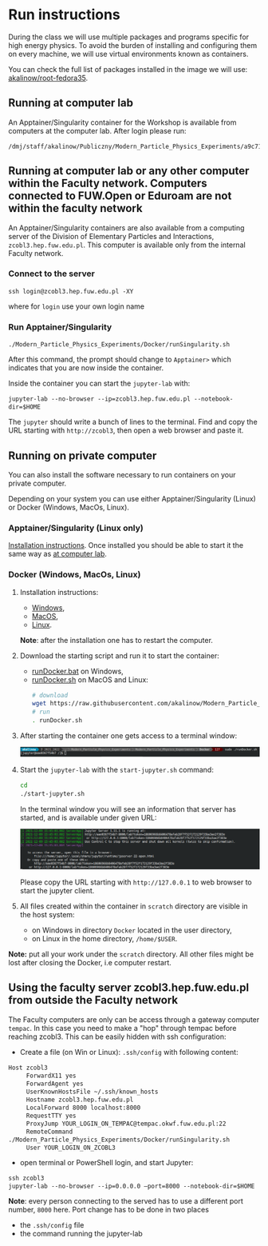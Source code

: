 # Run instructions

During the class we will use multiple packages and programs specific for high energy physics. To avoid the burden of installing and configuring them on every machine, we will use virtual environments known as containers. 

You can check the full list of packages installed in the image we will use: [akalinow/root-fedora35](https://hub.docker.com/r/akalinow/root-fedora35).

## Running at computer lab 

An Apptainer/Singularity container for the Workshop is available from computers at the computer lab.
After login please run:

``` Shell
/dmj/staff/akalinow/Publiczny/Modern_Particle_Physics_Experiments/a9c7162efbb680bc20479f00578dbfe0ecac658e76461ae46ce889dfb6ea6b68
```

## Running at computer lab or any other computer **within** the Faculty network. Computers connected to FUW.Open or Eduroam are **not** within the faculty network

An Apptainer/Singularity containers are also available from a computing server of the Division of Elementary Particles and Interactions, ```zcobl3.hep.fuw.edu.pl```. This computer is available only from the internal Faculty network.


### Connect to the server 

``` Shell
ssh login@zcobl3.hep.fuw.edu.pl -XY
```

where for `login` use your own login name

### Run Apptainer/Singularity

``` Shell
./Modern_Particle_Physics_Experiments/Docker/runSingularity.sh
```

After this command, the prompt should change to `Apptainer>` which indicates that you are now inside the container.

Inside the container you can start the `jupyter-lab` with:

``` Shell
jupyter-lab --no-browser --ip=zcobl3.hep.fuw.edu.pl --notebook-dir=$HOME
```

The `jupyter` should write a bunch of lines to the terminal. Find and copy the URL starting with `http://zcobl3`, then open a web browser and paste it.

## Running on private computer

You can also install the software necessary to run containers on your private computer.

Depending on your system you can use either Apptainer/Singularity (Linux) or Docker (Windows, MacOs, Linux).

### Apptainer/Singularity (Linux only)

[Installation instructions](https://apptainer.org/user-docs/master/quick_start.html). Once installed you should be able to start it the same way as [at computer lab](#run-apptainersingularity).

### Docker (Windows, MacOs, Linux)

1. Installation instructions:

    - [Windows](https://docs.docker.com/docker-for-windows/),
    - [MacOS](https://docs.docker.com/docker-for-mac/install/),
    - [Linux](https://docs.docker.com/install/linux/docker-ce/fedora/).
    
    **Note**: after the installation one has to restart the computer.

2. Download the starting script and run it to start the container:
    - [runDocker.bat](runDocker.bat) on Windows,
    - [runDocker.sh](runDocker.sh) on MacOS and Linux:
        ```sh
        # download
        wget https://raw.githubusercontent.com/akalinow/Modern_Particle_Physics_Experiments/2022_2023/Docker/runDocker.sh
        # run
        . runDocker.sh
        ```

3. After starting the container one gets access to a terminal window:

    ![terminal_1.png](terminal_1.png)

4. Start the `jupyter-lab` with the `start-jupyter.sh` command:

    ```sh
    cd
    ./start-jupyter.sh
    ```

    In the terminal window you will see an information that server has started, and is available under given URL:

    ![terminal_3.png](terminal_3.png)

    Please copy the URL starting with `http://127.0.0.1` to web browser to start the jupyter client.

5. All files created within the container in `scratch` directory are visible in the host system:
    - on Windows in directory `Docker` located in the user directory,
    - on Linux in the home directory, `/home/$USER`.
    
 **Note:** put all your work under the `scratch` directory. All other files might be lost after closing the Docker, i.e computer restart.
 
 
 ## Using the faculty server zcobl3.hep.fuw.edu.pl from outside the Faculty network

The Faculty computers are only can be access through a gateway computer ```tempac```. In this case you need to make a "hop" through tempac before reaching zcobl3. This can be easily hidden with ssh configuration:

* Create a file (on Win or Linux): ```.ssh/config``` with following content: 

```Shell
Host zcobl3
     ForwardX11 yes
     ForwardAgent yes
     UserKnownHostsFile ~/.ssh/known_hosts
     Hostname zcobl3.hep.fuw.edu.pl
     LocalForward 8000 localhost:8000
     RequestTTY yes
     ProxyJump YOUR_LOGIN_ON_TEMPAC@tempac.okwf.fuw.edu.pl:22
     RemoteCommand ./Modern_Particle_Physics_Experiments/Docker/runSingularity.sh
     User YOUR_LOGIN_ON_ZCOBL3
```
* open terminal or PowerShell login, and start Jupyter:

```Shell
ssh zcobl3
jupyter-lab --no-browser --ip=0.0.0.0 –port=8000 --notebook-dir=$HOME
```

**Note**: every person connecting to the served has to use a different port number, ```8000``` here. Port change has to be done in two places
* the ```.ssh/config``` file
* the command running the jupyter-lab


